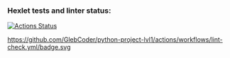 ### Hexlet tests and linter status:
[![Actions Status](https://github.com/GlebCoder/python-project-lvl1/workflows/hexlet-check/badge.svg)](https://github.com/GlebCoder/python-project-lvl1/actions)

https://github.com/GlebCoder/python-project-lvl1/actions/workflows/lint-check.yml/badge.svg